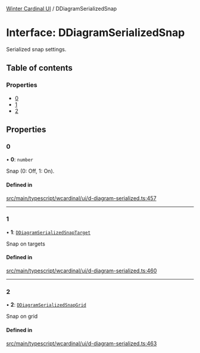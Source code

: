 [Winter Cardinal UI](../README.md) / DDiagramSerializedSnap

# Interface: DDiagramSerializedSnap

Serialized snap settings.

## Table of contents

### Properties

- [0](DDiagramSerializedSnap.md#0)
- [1](DDiagramSerializedSnap.md#1)
- [2](DDiagramSerializedSnap.md#2)

## Properties

### 0

• **0**: `number`

Snap (0: Off, 1: On).

#### Defined in

[src/main/typescript/wcardinal/ui/d-diagram-serialized.ts:457](https://github.com/winter-cardinal/winter-cardinal-ui/blob/v0.154.0/src/main/typescript/wcardinal/ui/d-diagram-serialized.ts#L457)

___

### 1

• **1**: [`DDiagramSerializedSnapTarget`](DDiagramSerializedSnapTarget.md)

Snap on targets

#### Defined in

[src/main/typescript/wcardinal/ui/d-diagram-serialized.ts:460](https://github.com/winter-cardinal/winter-cardinal-ui/blob/v0.154.0/src/main/typescript/wcardinal/ui/d-diagram-serialized.ts#L460)

___

### 2

• **2**: [`DDiagramSerializedSnapGrid`](../README.md#ddiagramserializedsnapgrid)

Snap on grid

#### Defined in

[src/main/typescript/wcardinal/ui/d-diagram-serialized.ts:463](https://github.com/winter-cardinal/winter-cardinal-ui/blob/v0.154.0/src/main/typescript/wcardinal/ui/d-diagram-serialized.ts#L463)
